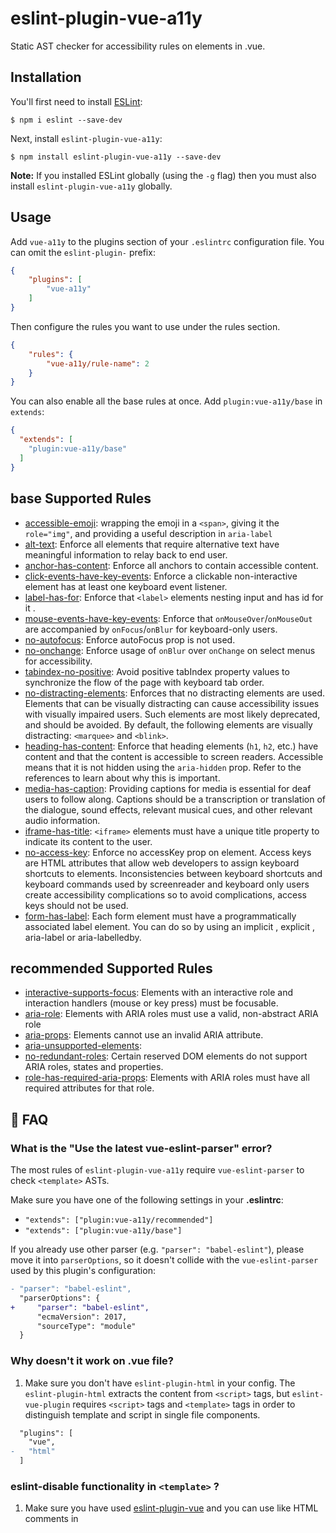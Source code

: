 # eslint-plugin-vue-a11y

Static AST checker for accessibility rules on elements in .vue.


## Installation

You'll first need to install [ESLint](http://eslint.org):

```
$ npm i eslint --save-dev
```

Next, install `eslint-plugin-vue-a11y`:

```
$ npm install eslint-plugin-vue-a11y --save-dev
```

**Note:** If you installed ESLint globally (using the `-g` flag) then you must also install `eslint-plugin-vue-a11y` globally.

## Usage

Add `vue-a11y` to the plugins section of your `.eslintrc` configuration file. You can omit the `eslint-plugin-` prefix:

```json
{
    "plugins": [
        "vue-a11y"
    ]
}
```


Then configure the rules you want to use under the rules section.

```json
{
    "rules": {
        "vue-a11y/rule-name": 2
    }
}
```
You can also enable all the base rules at once.
Add `plugin:vue-a11y/base` in `extends`:

```json
{
  "extends": [
    "plugin:vue-a11y/base"
  ]
}
```


<!--RULES_START-->
## base Supported Rules
- [accessible-emoji](docs/rules/accessible-emoji.md): wrapping the emoji in a `<span>`, giving it the `role="img"`, and providing a useful description in `aria-label`
- [alt-text](docs/rules/alt-text.md): Enforce all elements that require alternative text have meaningful information to relay back to end user.
- [anchor-has-content](docs/rules/anchor-has-content.md): Enforce all anchors to contain accessible content.
- [click-events-have-key-events](docs/rules/click-events-have-key-events.md): Enforce a clickable non-interactive element has at least one keyboard event listener.
- [label-has-for](docs/rules/label-has-for.md): Enforce that `<label>` elements nesting input and has id for it .
- [mouse-events-have-key-events](docs/rules/mouse-events-have-key-events.md): Enforce that `onMouseOver`/`onMouseOut` are accompanied by `onFocus`/`onBlur` for keyboard-only users.
- [no-autofocus](docs/rules/no-autofocus.md): Enforce autoFocus prop is not used.
- [no-onchange](docs/rules/no-onchange.md): Enforce usage of `onBlur` over `onChange` on select menus for accessibility.
- [tabindex-no-positive](docs/rules/tabindex-no-positive.md): Avoid positive tabIndex property values to synchronize the flow of the page with keyboard tab order.
- [no-distracting-elements](docs/rules/no-distracting-elements.md): Enforces that no distracting elements are used. Elements that can be visually distracting can cause accessibility issues with visually impaired users. Such elements are most likely deprecated, and should be avoided. By default, the following elements are visually distracting: `<marquee>` and `<blink>`.
- [heading-has-content](docs/rules/heading-has-content.md): Enforce that heading elements (`h1`, `h2`, etc.) have content and that the content is accessible to screen readers. Accessible means that it is not hidden using the `aria-hidden` prop. Refer to the references to learn about why this is important.
- [media-has-caption](docs/rules/media-has-caption.md): Providing captions for media is essential for deaf users to follow along. Captions should be a transcription or translation of the dialogue, sound effects, relevant musical cues, and other relevant audio information.
- [iframe-has-title](docs/rules/iframe-has-title.md): `<iframe>` elements must have a unique title property to indicate its content to the user.
- [no-access-key](docs/rules/no-access-key.md): Enforce no accessKey prop on element. Access keys are HTML attributes that allow web developers to assign keyboard shortcuts to elements. Inconsistencies between keyboard shortcuts and keyboard commands used by screenreader and keyboard only users create accessibility complications so to avoid complications, access keys should not be used.
- [form-has-label](docs/rules/form-has-label.md): Each form element must have a programmatically associated label element. You can do so by using an implicit <label>, explicit <label>, aria-label or aria-labelledby.
## recommended Supported Rules

- [interactive-supports-focus](docs/rules/interactive-supports-focus.md): Elements with an interactive role and interaction handlers (mouse or key press) must be focusable.
- [aria-role](docs/rules/aria-role.md): Elements with ARIA roles must use a valid, non-abstract ARIA role
- [aria-props](docs/rules/aria-props.md): Elements cannot use an invalid ARIA attribute.
- [aria-unsupported-elements](docs/rules/aria-unsupported-elements.md):
- [no-redundant-roles](docs/rules/no-redundant-roles.md): Certain reserved DOM elements do not support ARIA roles, states and properties.
- [role-has-required-aria-props](docs/rules/role-has-required-aria-props.md): Elements with ARIA roles must have all required attributes for that role.

<!--RULES_END-->

## :couple: FAQ

### What is the "Use the latest vue-eslint-parser" error?

The most rules of `eslint-plugin-vue-a11y` require `vue-eslint-parser` to check `<template>` ASTs.

Make sure you have one of the following settings in your **.eslintrc**:

- `"extends": ["plugin:vue-a11y/recommended"]`
- `"extends": ["plugin:vue-a11y/base"]`

If you already use other parser (e.g. `"parser": "babel-eslint"`), please move it into `parserOptions`, so it doesn't collide with the `vue-eslint-parser` used by this plugin's configuration:

```diff
- "parser": "babel-eslint",
  "parserOptions": {
+     "parser": "babel-eslint",
      "ecmaVersion": 2017,
      "sourceType": "module"
  }
```
### Why doesn't it work on .vue file?

1. Make sure you don't have `eslint-plugin-html` in your config. The `eslint-plugin-html` extracts the content from `<script>` tags, but `eslint-vue-plugin` requires `<script>` tags and `<template>` tags in order to distinguish template and script in single file components.

  ```diff
    "plugins": [
      "vue",
  -   "html"
    ]
  ```

### eslint-disable functionality in `<template>` ?

1. Make sure you have used [eslint-plugin-vue](https://github.com/vuejs/eslint-plugin-vue) and you can use <!-- eslint-disable-line --> like HTML comments in <template> of .vue files. For example:

```html
<template>
  <!-- eslint-disable-next-line vue-a11y/anchor-has-content -->
  <a></a>
  <h1></h1>  <!-- eslint-disable-line -->
</template>
```